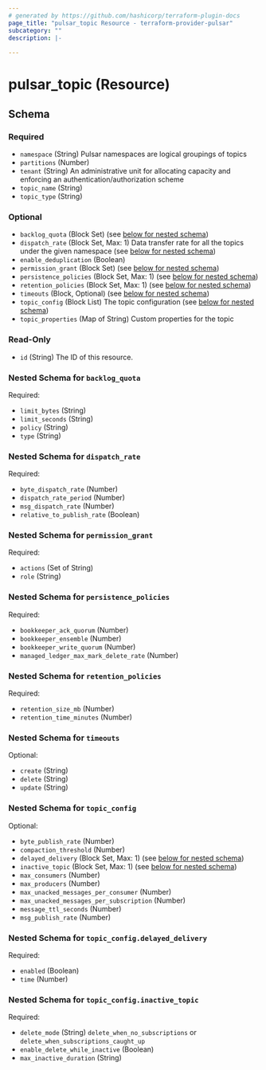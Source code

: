 ```yaml
---
# generated by https://github.com/hashicorp/terraform-plugin-docs
page_title: "pulsar_topic Resource - terraform-provider-pulsar"
subcategory: ""
description: |-
  
---
```


# pulsar_topic (Resource)





<!-- schema generated by tfplugindocs -->
## Schema

### Required

- `namespace` (String) Pulsar namespaces are logical groupings of topics
- `partitions` (Number)
- `tenant` (String) An administrative unit for allocating capacity and enforcing an authentication/authorization scheme
- `topic_name` (String)
- `topic_type` (String)

### Optional

- `backlog_quota` (Block Set) (see [below for nested schema](#nestedblock--backlog_quota))
- `dispatch_rate` (Block Set, Max: 1) Data transfer rate for all the topics under the given namespace (see [below for nested schema](#nestedblock--dispatch_rate))
- `enable_deduplication` (Boolean)
- `permission_grant` (Block Set) (see [below for nested schema](#nestedblock--permission_grant))
- `persistence_policies` (Block Set, Max: 1) (see [below for nested schema](#nestedblock--persistence_policies))
- `retention_policies` (Block Set, Max: 1) (see [below for nested schema](#nestedblock--retention_policies))
- `timeouts` (Block, Optional) (see [below for nested schema](#nestedblock--timeouts))
- `topic_config` (Block List) The topic configuration (see [below for nested schema](#nestedblock--topic_config))
- `topic_properties` (Map of String) Custom properties for the topic

### Read-Only

- `id` (String) The ID of this resource.

<a id="nestedblock--backlog_quota"></a>
### Nested Schema for `backlog_quota`

Required:

- `limit_bytes` (String)
- `limit_seconds` (String)
- `policy` (String)
- `type` (String)


<a id="nestedblock--dispatch_rate"></a>
### Nested Schema for `dispatch_rate`

Required:

- `byte_dispatch_rate` (Number)
- `dispatch_rate_period` (Number)
- `msg_dispatch_rate` (Number)
- `relative_to_publish_rate` (Boolean)


<a id="nestedblock--permission_grant"></a>
### Nested Schema for `permission_grant`

Required:

- `actions` (Set of String)
- `role` (String)


<a id="nestedblock--persistence_policies"></a>
### Nested Schema for `persistence_policies`

Required:

- `bookkeeper_ack_quorum` (Number)
- `bookkeeper_ensemble` (Number)
- `bookkeeper_write_quorum` (Number)
- `managed_ledger_max_mark_delete_rate` (Number)


<a id="nestedblock--retention_policies"></a>
### Nested Schema for `retention_policies`

Required:

- `retention_size_mb` (Number)
- `retention_time_minutes` (Number)


<a id="nestedblock--timeouts"></a>
### Nested Schema for `timeouts`

Optional:

- `create` (String)
- `delete` (String)
- `update` (String)


<a id="nestedblock--topic_config"></a>
### Nested Schema for `topic_config`

Optional:

- `byte_publish_rate` (Number)
- `compaction_threshold` (Number)
- `delayed_delivery` (Block Set, Max: 1) (see [below for nested schema](#nestedblock--topic_config--delayed_delivery))
- `inactive_topic` (Block Set, Max: 1) (see [below for nested schema](#nestedblock--topic_config--inactive_topic))
- `max_consumers` (Number)
- `max_producers` (Number)
- `max_unacked_messages_per_consumer` (Number)
- `max_unacked_messages_per_subscription` (Number)
- `message_ttl_seconds` (Number)
- `msg_publish_rate` (Number)

<a id="nestedblock--topic_config--delayed_delivery"></a>
### Nested Schema for `topic_config.delayed_delivery`

Required:

- `enabled` (Boolean)
- `time` (Number)


<a id="nestedblock--topic_config--inactive_topic"></a>
### Nested Schema for `topic_config.inactive_topic`

Required:

- `delete_mode` (String) `delete_when_no_subscriptions` or `delete_when_subscriptions_caught_up`
- `enable_delete_while_inactive` (Boolean)
- `max_inactive_duration` (String)


